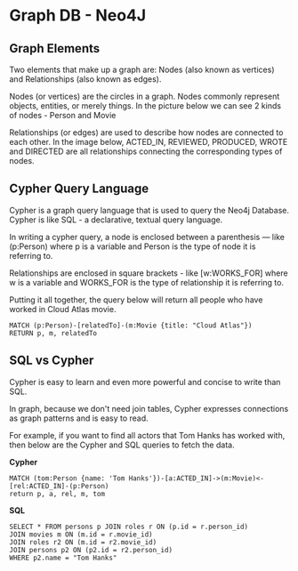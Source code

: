 # Graph DB - Neo4J

## Graph Elements


Two elements that make up a graph are: Nodes (also known as vertices) and Relationships (also known as edges).

Nodes (or vertices) are the circles in a graph. Nodes commonly represent objects, entities, or merely things. In the picture below we can see 2 kinds of nodes - Person and Movie

Relationships (or edges) are used to describe how nodes are connected to each other. In the image below, ACTED_IN, REVIEWED, PRODUCED, WROTE and DIRECTED are all relationships connecting the corresponding types of nodes.

## Cypher Query Language
Cypher is a graph query language that is used to query the Neo4j Database. Cypher is like SQL - a declarative, textual query language.

In writing a cypher query, a node is enclosed between a parenthesis — like (p:Person) where p is a variable and Person is the type of node it is referring to.

Relationships are enclosed in square brackets - like [w:WORKS_FOR] where w is a variable and WORKS_FOR is the type of relationship it is referring to.

Putting it all together, the query below will return all people who have worked in Cloud Atlas movie. 

```
MATCH (p:Person)-[relatedTo]-(m:Movie {title: "Cloud Atlas"})
RETURN p, m, relatedTo
```

## SQL vs Cypher

Cypher is easy to learn and even more powerful and concise to write than SQL.

In graph, because we don't need join tables, Cypher expresses connections as graph patterns and is easy to read.

For example, if you want to find all actors that Tom Hanks has worked with, then below are the Cypher and SQL queries to fetch the data.

**Cypher**
```
MATCH (tom:Person {name: 'Tom Hanks'})-[a:ACTED_IN]->(m:Movie)<-[rel:ACTED_IN]-(p:Person)
return p, a, rel, m, tom
```

**SQL**
```
SELECT * FROM persons p JOIN roles r ON (p.id = r.person_id)
JOIN movies m ON (m.id = r.movie_id)
JOIN roles r2 ON (m.id = r2.movie_id)
JOIN persons p2 ON (p2.id = r2.person_id)
WHERE p2.name = "Tom Hanks"
```